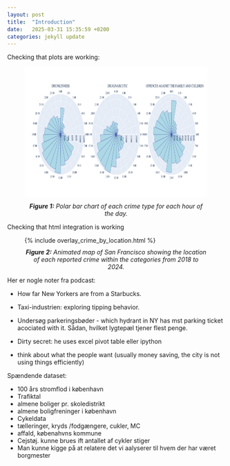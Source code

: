 ```yaml
---
layout: post
title:  "Introduction"
date:   2025-03-31 15:35:59 +0200
categories: jekyll update
---
```



Checking that plots are working:
<figure>
  <img src="/plots/polar_subplots.png" width="100%" height="300" alt="Polar Subplots" style="border:none;">
  <figcaption style="text-align: center; font-style: italic; margin-top: 10px;"><strong>Figure 1:</strong>
Polar bar chart of each crime type for each hour of the day.
  </figcaption>
</figure>

Checking that html integration is working

<figure id="fig2">
 {% include overlay_crime_by_location.html %}
  <figcaption style="text-align: center; font-style: italic; margin-top: 10px;">
   <strong>Figure 2:</strong> Animated map of San Francisco showing the location of each reported crime within the categories from 2018 to 2024.
  </figcaption>
</figure>


Her er nogle noter fra podcast:

* How far New Yorkers are from a Starbucks. 

* Taxi-industrien: exploring tipping behavior. 

* Undersøg parkeringsbøder - which hydrant in NY has mst parking ticket acociated with it. Sådan, hvilket lygtepæl tjener flest penge. 

* Dirty secret: he uses excel pivot table eller ipython

* think about what the people want (usually money saving, the city is not using things efficiently)


Spændende dataset:
* 100 års stromflod i københavn
* Trafiktal
* almene boliger pr. skoledistrikt 
* almene boligfreninger i københavn 
* Cykeldata
* tælleringer, kryds /fodgængere, cukler, MC
* affald, købenahvns kommune
* Cejstøj. kunne brues ift antallet af cykler stiger
* Man kunne kigge på at relatere det vi aalyserer til hvem der har været borgmester 
